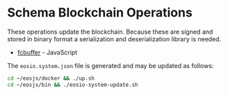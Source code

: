 # Schema Blockchain Operations

These operations update the blockchain.  Because these are signed and stored in
binary format a serialization and deserialization library is needed.

* [fcbuffer](https://github.com/EOSIO/eosjs-fcbuffer) - JavaScript

The `eosio.system.json` file is generated and may be updated as follows:

```bash
cd ~/eosjs/docker && ./up.sh
cd ~/eosjs/bin && ./eosio-system-update.sh
```
